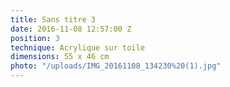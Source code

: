 ```yaml
---
title: Sans titre 3
date: 2016-11-08 12:57:00 Z
position: 3
technique: Acrylique sur toile
dimensions: 55 x 46 cm
photo: "/uploads/IMG_20161108_134230%20(1).jpg"
---
```


